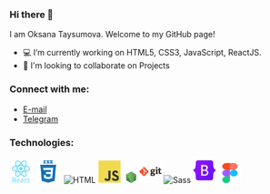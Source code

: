 ### Hi there 👋

I am Oksana Taysumova. Welcome to my GitHub page!

- 💻 I’m currently working on  HTML5, CSS3, JavaScript, ReactJS.
- 🤲 I'm looking to collaborate on Projects


### Connect with me:
- <a href="otajsumova@gmail.com" target="blank">E-mail</a>
- <a href="https://t.me/Ksan22Ka" target="blank">Telegram</a>

### Technologies:
<div>
  <img src="https://github.com/devicons/devicon/blob/master/icons/react/react-original-wordmark.svg" title="React" alt="React" width="40" height="40"/>&nbsp;
  <img src="https://github.com/devicons/devicon/blob/master/icons/css3/css3-plain-wordmark.svg"  title="CSS3" alt="CSS" width="40" height="40"/>&nbsp;
  <img width="40" src="https://user-images.githubusercontent.com/25181517/192158954-f88b5814-d510-4564-b285-dff7d6400dad.png" alt="HTML" title="HTML"/>
  <img src="https://github.com/devicons/devicon/blob/master/icons/javascript/javascript-original.svg" title="JavaScript" alt="JavaScript" width="40" height="40"/>&nbsp;
  <img height="20" src="https://raw.githubusercontent.com/github/explore/80688e429a7d4ef2fca1e82350fe8e3517d3494d/topics/nodejs/nodejs.png"></code>
  <img src="https://github.com/devicons/devicon/blob/master/icons/git/git-original-wordmark.svg" title="Git" **alt="Git" width="40" height="40"/>
  <img width="40" src="https://user-images.githubusercontent.com/25181517/192158956-48192682-23d5-4bfc-9dfb-6511ade346bc.png" alt="Sass" title="Sass"/>
  <img width="40" height="45" src="https://github.com/devicons/devicon/blob/master/icons/bootstrap/bootstrap-original.svg" alt="Bootstrap" title="Bootstrap"/>
  <img width="40" height="35" src="https://github.com/devicons/devicon/blob/master/icons/figma/figma-original.svg" alt="Figma" title="Figma"/>
</div>



<!--
**Oksana2211/Oksana2211** is a ✨ _special_ ✨ repository because its `README.md` (this file) appears on your GitHub profile.

Here are some ideas to get you started:
💻 I’m currently working on  HTML5, CSS3, JavaScript, ReactJS.
🤲 I'm looking to collaborate on Projects
-


 🔭 
- 🌱 I’m currently learning ...
- 👯 I’m looking to collaborate on ...
- 🤔 I’m looking for help with ...
- 💬 Ask me about ...
- 📫 How to reach me: ...
- 😄 Pronouns: ...
- ⚡ Fun fact: ...
-->

